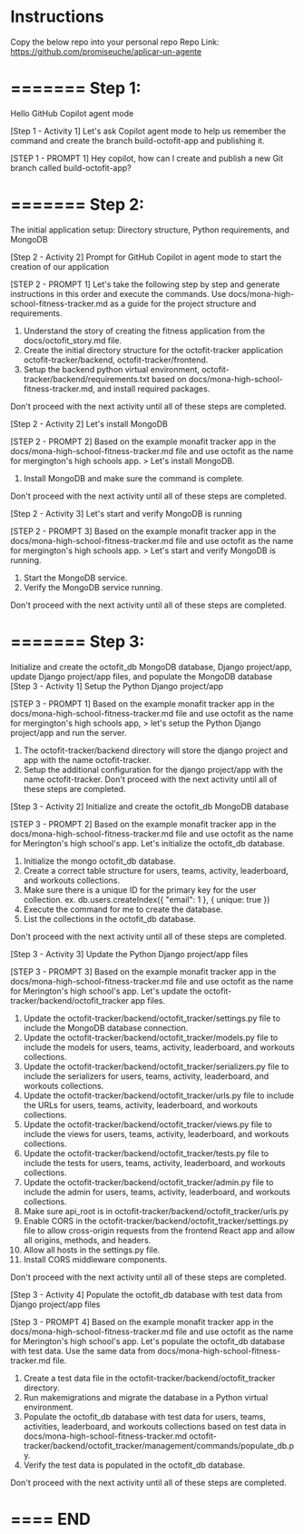 # Instructions
Copy the below repo into your personal repo
Repo Link: https://github.com/promiseuche/aplicar-un-agente

=======
Step 1: 
=======
Hello GitHub Copilot agent mode

[Step 1 - Activity 1]
Let's ask Copilot agent mode to help us remember the command and create the branch build-octofit-app and publishing it.

[STEP 1 - PROMPT 1] 
Hey copilot, how can I create and publish a new Git branch called build-octofit-app?

=======
Step 2: 
=======
The initial application setup: Directory structure, Python requirements, and MongoDB

[Step 2 - Activity 2] 
Prompt for GitHub Copilot in agent mode to start the creation of our application

[STEP 2 - PROMPT 1] 
Let's take the following step by step and generate instructions in this order and execute the commands.
Use docs/mona-high-school-fitness-tracker.md as a guide for the project structure and requirements.

1. Understand the story of creating the fitness application from the docs/octofit_story.md file.
2. Create the initial directory structure for the octofit-tracker application octofit-tracker/backend, octofit-tracker/frontend.
3. Setup the backend python virtual environment, octofit-tracker/backend/requirements.txt based on docs/mona-high-school-fitness-tracker.md, and install required packages.

Don't proceed with the next activity until all of these steps are completed.

[Step 2 - Activity 2] 
Let's install MongoDB

[STEP 2 - PROMPT 2] 
Based on the example monafit tracker app in the docs/mona-high-school-fitness-tracker.md file and use octofit as the name for mergington's high schools app. > Let's install MongoDB.

1. Install MongoDB and make sure the command is complete.

Don't proceed with the next activity until all of these steps are completed.


[Step 2 - Activity 3] 
Let's start and verify MongoDB is running

[STEP 2 - PROMPT 3] 
Based on the example monafit tracker app in the docs/mona-high-school-fitness-tracker.md file and use octofit as the name for mergington's high schools app. > Let's start and verify MongoDB is running.

1. Start the MongoDB service.
2. Verify the MongoDB service running.

Don't proceed with the next activity until all of these steps are completed.



=======
Step 3: 
=======
Initialize and create the octofit_db MongoDB database, Django project/app, update Django project/app files, and populate the MongoDB database  
[Step 3 - Activity 1]
Setup the Python Django project/app

[STEP 3 - PROMPT 1] 
Based on the example monafit tracker app in the docs/mona-high-school-fitness-tracker.md file and use octofit as the name for mergington's high schools app,  > let's setup the Python Django project/app and run the server.
1. The octofit-tracker/backend directory will store the django project and app with the name octofit-tracker.
2. Setup the additional configuration for the django project/app with the name octofit-tracker.
Don't proceed with the next activity until all of these steps are completed. 

[Step 3 - Activity 2] 
Initialize and create the octofit_db MongoDB database 

[STEP 3 - PROMPT 2] 
Based on the example monafit tracker app in the docs/mona-high-school-fitness-tracker.md file and use octofit as the name for Merington's high school's app. Let's initialize the octofit_db database.

1. Initialize the mongo octofit_db database.
2. Create a correct table structure for users, teams, activity, leaderboard, and workouts collections.
3. Make sure there is a unique ID for the primary key for the user collection.
  ex. db.users.createIndex({ "email": 1 }, { unique: true })
4. Execute the command for me to create the database.
5. List the collections in the octofit_db database.

Don't proceed with the next activity until all of these steps are completed. 


[Step 3 - Activity 3] 
Update the Python Django project/app files 

[STEP 3 - PROMPT 3] 
Based on the example monafit tracker app in the docs/mona-high-school-fitness-tracker.md file and use octofit as the name for Merington's high school's app. Let's update the octofit-tracker/backend/octofit_tracker app files.

1. Update the octofit-tracker/backend/octofit_tracker/settings.py file to include the MongoDB database connection.
2. Update the octofit-tracker/backend/octofit_tracker/models.py file to include the models for users, teams, activity, leaderboard, and workouts collections.
3. Update the octofit-tracker/backend/octofit_tracker/serializers.py file to include the serializers for users, teams, activity, leaderboard, and workouts collections.
4. Update the octofit-tracker/backend/octofit_tracker/urls.py file to include the URLs for users, teams, activity, leaderboard, and workouts collections.
5. Update the octofit-tracker/backend/octofit_tracker/views.py file to include the views for users, teams, activity, leaderboard, and workouts collections.
6. Update the octofit-tracker/backend/octofit_tracker/tests.py file to include the tests for users, teams, activity, leaderboard, and workouts collections.
7. Update the octofit-tracker/backend/octofit_tracker/admin.py file to include the admin for users, teams, activity, leaderboard, and workouts collections.
8. Make sure api_root is in octofit-tracker/backend/octofit_tracker/urls.py
9. Enable CORS in the octofit-tracker/backend/octofit_tracker/settings.py file to allow cross-origin requests from the frontend React app and allow all origins, methods, and headers.
10. Allow all hosts in the settings.py file.
11. Install CORS middleware components.

Don't proceed with the next activity until all of these steps are completed.



[Step 3 - Activity 4] 
Populate the octofit_db database with test data from Django project/app files 

[Step 3 - PROMPT 4] 
Based on the example monafit tracker app in the docs/mona-high-school-fitness-tracker.md file and use octofit as the name for Merington's high school's app. Let's populate the octofit_db database with test data. Use the same data from docs/mona-high-school-fitness-tracker.md file.

1. Create a test data file in the octofit-tracker/backend/octofit_tracker directory.
2. Run makemigrations and migrate the database in a Python virtual environment.
3. Populate the octofit_db database with test data for users, teams, activities, leaderboard, and workouts collections based on test data in docs/mona-high-school-fitness-tracker.md octofit-tracker/backend/octofit_tracker/management/commands/populate_db.py.
4. Verify the test data is populated in the octofit_db database.

Don't proceed with the next activity until all of these steps are completed. 

====
END
====